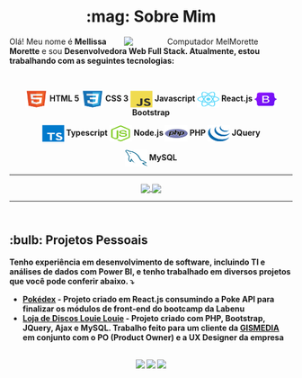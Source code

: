 <header>
<h1>:mag: Sobre Mim</h1>
<img src="https://raw.githubusercontent.com/MicaelliMedeiros/micaellimedeiros/master/image/computer-illustration.png" min-width="500px" max-width="500px" width="300px" align="right" alt="Computador MelMorette">
	
<p align="left"> 
<!-- 	na <strong><a href="https://www.gismedia.pt/pt-pt/">GISMEDIA</a></strong> -->
	Olá! Meu nome é <strong>Mellissa Morette</strong> e sou <strong>Desenvolvedora Web Full Stack.
	Atualmente, estou trabalhando com as seguintes tecnologias:
</p>
	
<br>
	
<p align="left">
	<p align="center">
		<img align="center" alt="Mel-HTML" height="30" width="40" src="https://raw.githubusercontent.com/devicons/devicon/master/icons/html5/html5-original.svg"> HTML 5
		<img align="center" alt="Mel-CSS" height="30" width="40" src="https://raw.githubusercontent.com/devicons/devicon/master/icons/css3/css3-original.svg"> CSS 3
		<img align="center" alt="Mel-Js" height="30" width="40" src="https://raw.githubusercontent.com/devicons/devicon/master/icons/javascript/javascript-original.svg"> Javascript
		<img align="center" alt="Mel-React" height="30" width="40" src="https://raw.githubusercontent.com/devicons/devicon/master/icons/react/react-original.svg"> React.js
		<img align="center" alt="Mel-Bootstrap" height="30" width="40" src="https://raw.githubusercontent.com/devicons/devicon/master/icons/bootstrap/bootstrap-original.svg"> Bootstrap
	</p>
	<p align="center">
		<img align="center" alt="Mel-Ts" height="30" width="40" src="https://raw.githubusercontent.com/devicons/devicon/master/icons/typescript/typescript-original.svg"> Typescript
		<img align="center" alt="Mel-Node" height="30" width="40" src="https://raw.githubusercontent.com/devicons/devicon/master/icons/nodejs/nodejs-original.svg"> Node.js
		<img align="center" alt="Mel-PHP" height="30" width="40" src="https://raw.githubusercontent.com/devicons/devicon/master/icons/php/php-original.svg"> PHP
		<img align="center" alt="Mel-Bootstrap" height="30" width="40" src="https://raw.githubusercontent.com/devicons/devicon/master/icons/jquery/jquery-original.svg"> JQuery
	</p>
	<p align="center">
		<img align="center" alt="Mel-Mysql" height="30" width="40" src="https://raw.githubusercontent.com/devicons/devicon/master/icons/mysql/mysql-original.svg"> MySQL
	</p>
</p>

<hr>

<div align="center">
	<a href="https://github.com/MelMorette">
		<img min-width="450px" max-width="450px" width="430px" align="center" src="https://github-readme-stats.vercel.app/api?username=MelMorette&show_icons=true&theme=monokai&include_all_commits=true&count_private=false"/>
		<img min-width="340px" max-width="340px" width="320px" align="center" src="https://github-readme-stats.vercel.app/api/top-langs/?username=MelMorette&layout=compact&langs_count=7&theme=monokai"/>
	</a>
</div>

<hr>
</header>

<main>
	<h2>:bulb: Projetos Pessoais</h2>
	<p align="left">
  	Tenho experiência em desenvolvimento de software, incluindo <strong>TI e análises de dados com Power BI</strong>, e tenho trabalhado em diversos projetos que você pode conferir abaixo. ⤵️
	</p>
	<ul>
		<li><a href="http://pokedex-mellissa-morette.surge.sh/" target="_blank"><strong>Pokédex</strong></a> - Projeto criado em React.js consumindo a Poke API para finalizar os módulos de front-end do bootcamp da Labenu</li>
		<li><a href="https://www.louielouie.biz" target="_blank"><strong>Loja de Discos Louie Louie</strong></a> - Projeto criado com PHP, Bootstrap, JQuery, Ajax e MySQL. Trabalho feito para um cliente da <strong><a href="https://www.gismedia.pt/pt-pt/" target="_blank">GISMEDIA</a></strong> em conjunto com o PO (Product Owner) e a UX Designer da empresa</li>
	</ul>
	
<br>
</main>

<footer>
	<div align="center">
		<a href="https://instagram.com/mellissa_morette" target="_blank"><img src="https://img.shields.io/badge/-Instagram-%23E4405F?style=for-the-badge&logo=instagram&logoColor=white" target="_blank"></a>
		<a href = "mailto:mellissamorette@outlook.pt"><img src="https://img.shields.io/badge/-Outlook-%23333?style=for-the-badge&logo=microsoft&logoColor=white" target="_blank"></a>
		<a href="https://www.linkedin.com/in/mellissa-morette/" target="_blank"><img src="https://img.shields.io/badge/-LinkedIn-%230077B5?style=for-the-badge&logo=linkedin&logoColor=white" target="_blank"></a> 
	</div> 
</footer>

